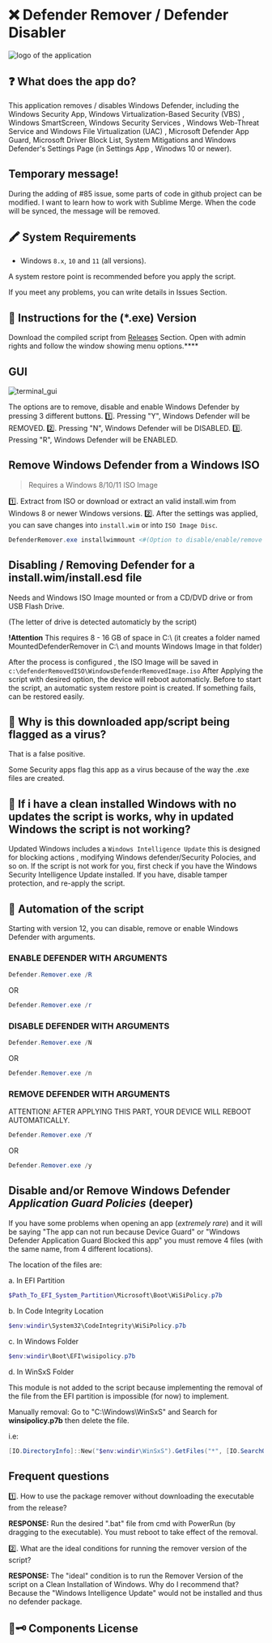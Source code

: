# ❌️ Defender Remover / Defender Disabler

![logo of the application](https://user-images.githubusercontent.com/79479952/239704528-c017473e-1d2a-4d4a-a215-bf71d137b86a.png)

## ❓️ What does the app do?

This application removes / disables Windows Defender, including the Windows Security App, Windows Virtualization-Based Security (VBS) , Windows SmartScreen, Windows Security Services , Windows Web-Threat Service and Windows File Virtualization (UAC) , Microsoft Defender App Guard, Microsoft Driver Block List, System Mitigations and Windows Defender's Settings Page (in Settings App , Winodws 10 or newer).

## Temporary message!
During the adding of #85 issue, some parts of code in github project can be modified. I want to learn how to work with Sublime Merge.
When the code will be synced, the message will be removed.


## 🖍 System Requirements

* Windows `8.x`, `10` and `11` (all versions).

A system restore point is recommended before you apply the script.

If you meet any problems, you can write details in Issues Section.

## 📃 Instructions for the (*.exe) Version
Download the compiled script from [Releases](https://github.com/jbara2002/windows-defender-remover/releases) Section.
Open with admin rights and follow the window showing menu options.****
## GUI
![terminal_gui](https://github.com/jbara2002/windows-defender-remover/assets/76656855/c0823459-8894-42bc-a3bc-ada6945a6b40)

The options are to remove, disable and enable Windows Defender by pressing 3 different buttons.
1️⃣. Pressing "Y", Windows Defender will be REMOVED.
2️⃣. Pressing "N", Windows Defender will be DISABLED.
3️⃣. Pressing "R", Windows Defender will be ENABLED.

## Remove Windows Defender from a Windows ISO

>Requires a Windows 8/10/11 ISO Image
>
1️⃣. Extract from ISO or download or extract an valid install.wim from Windows 8 or newer Windows versions.
2️⃣. After the settings was applied, you can save changes into ```install.wim``` or into ```ISO Image Disc```.

```PowerShell
DefenderRemover.exe installwimmount <#(Option to disable/enable/remove defender from .wim image)#> export.iso
```

## Disabling / Removing Defender for a install.wim/install.esd file

Needs and Windows ISO Image mounted or from a CD/DVD drive or from USB Flash Drive.

(The letter of drive is detected automaticly by the script)

**!Attention** This requires 8 - 16 GB of space in C:\ (it creates a folder named MountedDefenderRemover in C:\ and mounts Windows Image in that folder)

After the process is configured , the ISO Image will be saved in ``` c:\defenderRemovedISO\WindowsDefenderRemovedImage.iso ```
After Applying the script with desired option, the device will reboot automaticly.
Before to start the script, an automatic system restore point is created. If something fails, can be restored easily.

## 🛑 Why is this downloaded app/script being flagged as a virus?

That is a false positive.

Some Security apps flag this app as a virus because of the way the .exe files are created.

## 🛑 If i have a clean installed Windows with no updates the script is works, why in updated Windows the script is not working?

Updated Windows includes a ``` Windows Intelligence Update ``` this is designed for blocking actions , modifying Windows defender/Security Polocies, and so on.
If the script is not work for you, first check if you have the Windows Security Intelligence Update installed. If you have, disable tamper protection, and re-apply the script.

## 📃 Automation of the script

Starting with version 12, you can disable, remove or enable Windows Defender with arguments.

### **ENABLE DEFENDER WITH ARGUMENTS**

```PowerShell
Defender.Remover.exe /R
```

OR

```PowerShell
Defender.Remover.exe /r
```

### **DISABLE DEFENDER WITH ARGUMENTS**

```PowerShell
Defender.Remover.exe /N
```

OR

```PowerShell
Defender.Remover.exe /n
```

### **REMOVE DEFENDER WITH ARGUMENTS**

ATTENTION! AFTER APPLYING THIS PART, YOUR DEVICE WILL REBOOT AUTOMATICALLY.

```PowerShell
Defender.Remover.exe /Y
```

OR

```PowerShell
Defender.Remover.exe /y
```

## Disable and/or Remove Windows Defender *Application Guard Policies* (deeper)

If you have some problems when opening an app (*extremely rare*) and it will be saying "The app can not run because Device Guard" or "Windows Defender Application Guard Blocked this app" you must remove 4 files (with the same name, from 4 different locations).

The location of the files are:

a. In EFI Partition

```PowerShell
$Path_To_EFI_System_Partition\Microsoft\Boot\WiSiPolicy.p7b
```

b. In Code Integrity Location

```PowerShell
$env:windir\System32\CodeIntegrity\WiSiPolicy.p7b
```

c. In Windows Folder

```PowerShell
$env:windir\Boot\EFI\wisipolicy.p7b
```

d. In WinSxS Folder

This module is not added to the script because implementing the removal of the file from the EFI partition is impossible (for now) to implement.

 Manually removal: Go to "C:\Windows\WinSxS" and Search for **winsipolicy.p7b** then delete the file.

i.e:

```PowerShell
[IO.DirectoryInfo]::New("$env:windir\WinSxS").GetFiles("*", [IO.SearchOption]::AllDirectories).Where({ $_.Name -eq "winsipolicy.p7b" }) | Remove-Item -Force
```

## **Frequent questions**

1️⃣. How to use the package remover without downloading the executable from the release?

**RESPONSE:** Run the desired ".bat" file from cmd with PowerRun (by dragging to the executable). You must reboot to take effect of the removal.

2️⃣. What are the ideal conditions for running the remover version of the script?

**RESPONSE:** The "ideal" condition is to run the Remover Version of the script on a Clean Installation of Windows. Why do I recommend that? Because the "Windows Intelligence Update" would not be installed and thus no defender package.

## 📄🗝 Components License